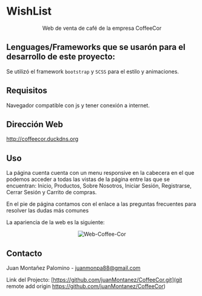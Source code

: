 # WishList
<p align="center">
    Web de venta de café de la empresa CoffeeCor
    <br />
</p>

## Lenguages/Frameworks que se usarón para el desarrollo de este proyecto:
Se utilizó el framework `bootstrap` y `SCSS` para el estilo y animaciones.

## Requisitos
Navegador compatible con js y tener conexión a internet.

## Dirección Web

http://coffeecor.duckdns.org

## Uso
La página cuenta cuenta con un menu responsive en la cabecera en el que podemos acceder a todas las vistas de la página entre las que se encuentran: Inicio, Productos, Sobre Nosotros, Iniciar Sesión, Registrarse, Cerrar Sesión y Carrito de compras.

En el pie de página contamos con el enlace a las preguntas frecuentes para resolver las dudas más comunes 


La apariencia de la web es la siguiente:

<p align="center">
  <img src="https://i.ibb.co/km91BQv/Web-Coffee-Cor.png" alt="Web-Coffee-Cor">
</p>

## Contacto

Juan Montañez Palomino - juanmonpa88@gmail.com

Link del Projecto: [https://github.com/juanMontanez/CoffeeCor.git](git remote add origin https://github.com/juanMontanez/CoffeeCor)
